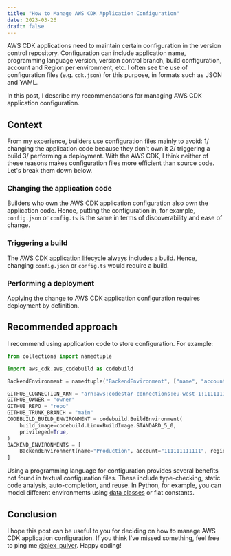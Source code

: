 ```yaml
---
title: "How to Manage AWS CDK Application Configuration"
date: 2023-03-26
draft: false
---
```

AWS CDK applications need to maintain certain configuration in the version control repository. Configuration can include application name, programming language version, version control branch, build configuration, account and Region per environment, etc. I often see the use of configuration files (e.g. `cdk.json`) for this purpose, in formats such as JSON and YAML.

In this post, I describe my recommendations for managing AWS CDK application configuration.

## Context

From my experience, builders use configuration files mainly to avoid: 1/ changing the application code because they don't own it 2/ triggering a build 3/ performing a deployment. With the AWS CDK, I think neither of these reasons makes configuration files more efficient than source code. Let's break them down below.

### Changing the application code
Builders who own the AWS CDK application configuration also own the application code. Hence, putting the configuration in, for example, `config.json` or `config.ts` is the same in terms of discoverability and ease of change.

### Triggering a build
The AWS CDK [application lifecycle](https://docs.aws.amazon.com/cdk/v2/guide/apps.html#lifecycle) always includes a build. Hence, changing `config.json` or `config.ts` would require a build.

### Performing a deployment
Applying the change to AWS CDK application configuration requires deployment by definition.

## Recommended approach

I recommend using application code to store configuration. For example:

```python
from collections import namedtuple

import aws_cdk.aws_codebuild as codebuild

BackendEnvironment = namedtuple("BackendEnvironment", ["name", "account", "region"])

GITHUB_CONNECTION_ARN = "arn:aws:codestar-connections:eu-west-1:111111111111:connection/1f244295-871f-411f-afb1-e6ca987858b6"
GITHUB_OWNER = "owner"
GITHUB_REPO = "repo"
GITHUB_TRUNK_BRANCH = "main"
CODEBUILD_BUILD_ENVIRONMENT = codebuild.BuildEnvironment(
    build_image=codebuild.LinuxBuildImage.STANDARD_5_0,
    privileged=True,
)
BACKEND_ENVIRONMENTS = [
    BackendEnvironment(name="Production", account="111111111111", region="eu-west-1"),
]
```
Using a programming language for configuration provides several benefits not found in textual configuration files. These include type-checking, static code analysis, auto-completion, and reuse. In Python, for example, you can model different environments using [data classes](https://docs.python.org/3.7/library/dataclasses.html) or flat constants.

## Conclusion

I hope this post can be useful to you for deciding on how to manage AWS CDK application configuration. If you think I’ve missed something, feel free to ping me [@alex_pulver](https://twitter.com/alex_pulver). Happy coding!